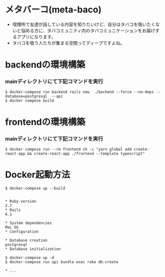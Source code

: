 # メタバーコ(meta-baco)

- 喫煙所で友達が話している内容を知りたいけど、自分はタバコを吸いたくないと悩める方に、タバコミュニティ内のタバコミュニケーションをお届けするアプリになります。
- タバコを吸う人たちが集まる空間ってディープですよね。
# backendの環境構築
### mainディレクトリにて下記コマンドを実行
```
$ docker-compose run backend rails new  ./backend --force --no-deps --database=postgresql  --api
$ docker compose build
```

# frontendの環境構築
### mainディレクトリにて下記コマンドを実行
```
$ docker compose run --rm frontend sh -c "yarn global add create-react-app && create-react-app ./frontend --template typescript"
```

# Docker起動方法
```
$ docker-compose up --build
```

```

* Ruby version
2.7
* Rails
6.1

* System dependencies
Mac OS
* Configuration

* Database creation
postgresql
* Database initialization

$ docker-compose up -d
$ docker-compose run api bundle exec rake db:create

* ...
